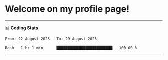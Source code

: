 # Welcome on my profile page!
<!-- print(("dralla"[::-1]+"s").capitalize()) -->

<!-- ---
👨🏻‍💻 **Busy With**
* Learning new Skills.
* Building small Projects.
* Being helpful. -->

---
📊 **Coding Stats**
<!--START_SECTION:waka-->

```txt
From: 22 August 2023 - To: 29 August 2023

Bash   1 hr 1 min      █████████████████████████   100.00 %
```

<!--END_SECTION:waka-->
---

